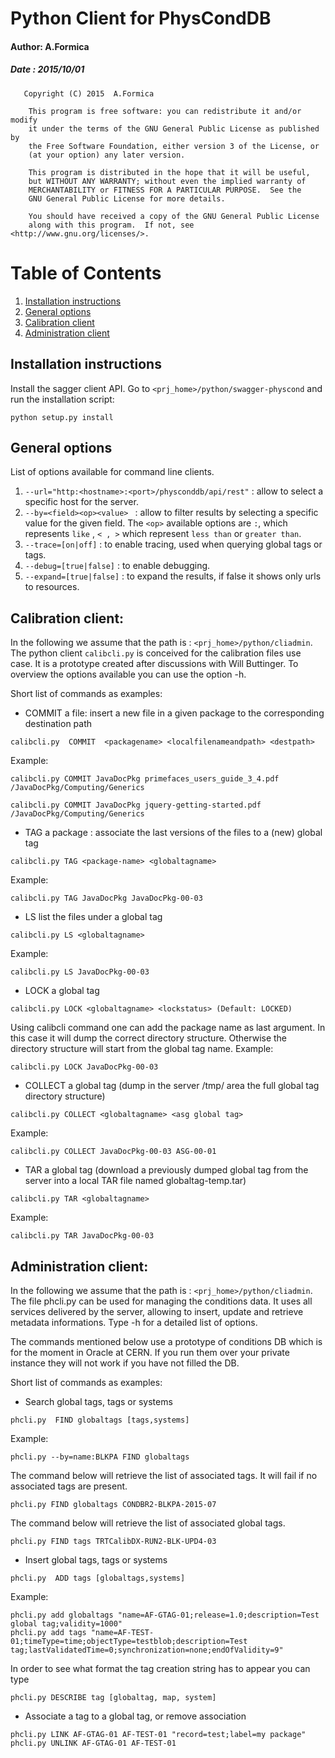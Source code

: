 #       Python Client for PhysCondDB      
#### Author: A.Formica      
##### Date : 2015/10/01 

```
   Copyright (C) 2015  A.Formica

    This program is free software: you can redistribute it and/or modify
    it under the terms of the GNU General Public License as published by
    the Free Software Foundation, either version 3 of the License, or
    (at your option) any later version.

    This program is distributed in the hope that it will be useful,
    but WITHOUT ANY WARRANTY; without even the implied warranty of
    MERCHANTABILITY or FITNESS FOR A PARTICULAR PURPOSE.  See the
    GNU General Public License for more details.

    You should have received a copy of the GNU General Public License
    along with this program.  If not, see <http://www.gnu.org/licenses/>.
```

# Table of Contents
1. [Installation instructions](#installation-instructions)
2. [General options](#general-options)
3. [Calibration client](#calibration-client)
4. [Administration client](#administration-client)

## Installation instructions
Install the sagger client API. Go to `<prj_home>/python/swagger-physcond` and run the installation script:
``` 
python setup.py install
``` 

## General options
List of options available for command line clients.
1. `--url="http:<hostname>:<port>/physconddb/api/rest"` : allow to select a specific host for the server.
2. `--by=<field><op><value> ` : allow to filter results by selecting a specific value for the given field.
The `<op>` available options are `:`, which represents `like` , `< , >` which represent `less than` or `greater than`.
3. `--trace=[on|off]` : to enable tracing, used when querying global tags or tags.
4. `--debug=[true|false]` : to enable debugging.
5. `--expand=[true|false]` : to expand the results, if false it shows only urls to resources.

## Calibration client:
In the following we assume that the path is : `<prj_home>/python/cliadmin`.
The python client `calibcli.py` is conceived for the calibration files use case. It is a prototype created after discussions with Will Buttinger. To overview the options available you can use the option -h.

Short list of commands as examples:

* COMMIT a file: insert a new file in a given package to the corresponding destination path
```   
calibcli.py  COMMIT  <packagename> <localfilenameandpath> <destpath>
```   
Example:
```   
calibcli.py COMMIT JavaDocPkg primefaces_users_guide_3_4.pdf   /JavaDocPkg/Computing/Generics
```
```
calibcli.py COMMIT JavaDocPkg jquery-getting-started.pdf   /JavaDocPkg/Computing/Generics
```

* TAG a package : associate the last versions of the files to a (new) global tag
``` 
calibcli.py TAG <package-name> <globaltagname>
```
Example:
```
calibcli.py TAG JavaDocPkg JavaDocPkg-00-03
```
* LS list the files under a global tag
``` 
calibcli.py LS <globaltagname>
```
Example:
```
calibcli.py LS JavaDocPkg-00-03
```
* LOCK a global tag
``` 
calibcli.py LOCK <globaltagname> <lockstatus> (Default: LOCKED)
```
Using calibcli command one can add the package name as last argument. In this case it will dump
the correct directory structure. Otherwise the directory structure will start from the global tag name.
Example:
```
calibcli.py LOCK JavaDocPkg-00-03
```

* COLLECT a global tag (dump in the server /tmp/ area the full global tag directory structure)
``` 
calibcli.py COLLECT <globaltagname> <asg global tag> 
```
Example:
```
calibcli.py COLLECT JavaDocPkg-00-03 ASG-00-01
```

* TAR a global tag (download a previously dumped global tag from the server into a local TAR file named globaltag-temp.tar)
``` 
calibcli.py TAR <globaltagname> 
```
Example:
```
calibcli.py TAR JavaDocPkg-00-03
```

## Administration client:
In the following we assume that the path is : `<prj_home>/python/cliadmin`.
The file phcli.py can be used for managing the conditions data. It uses all services delivered by the server, allowing to insert, update and retrieve metadata informations. Type -h for a detailed list of options.

The commands mentioned below use a prototype of conditions DB which is for the moment in Oracle at CERN.
If you run them over your private instance they will not work if you have not filled the DB.

Short list of commands as examples:

* Search global tags, tags or systems
```   
phcli.py  FIND globaltags [tags,systems]
```   
Example:
```   
phcli.py --by=name:BLKPA FIND globaltags 
```
The command below will retrieve the list of associated tags. It will fail if no associated tags are present.
```
phcli.py FIND globaltags CONDBR2-BLKPA-2015-07
```
The command below will retrieve the list of associated global tags.
```
phcli.py FIND tags TRTCalibDX-RUN2-BLK-UPD4-03
```

* Insert global tags, tags or systems
```   
phcli.py  ADD tags [globaltags,systems]
```   
Example:
```   
phcli.py add globaltags "name=AF-GTAG-01;release=1.0;description=Test global tag;validity=1000"
phcli.py add tags "name=AF-TEST-01;timeType=time;objectType=testblob;description=Test tag;lastValidatedTime=0;synchronization=none;endOfValidity=9"
```
In order to see what format the tag creation string has to appear you can type
```
phcli.py DESCRIBE tag [globaltag, map, system]
```
* Associate a tag to a global tag, or remove association
```
phcli.py LINK AF-GTAG-01 AF-TEST-01 "record=test;label=my package"
phcli.py UNLINK AF-GTAG-01 AF-TEST-01 
``` 
